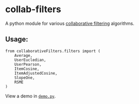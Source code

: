 # collab-filters

A python module for various [collaborative filtering](http://en.wikipedia.org/wiki/Collaborative_filtering) algorithms.


## Usage:

```
from collaborativeFilters.filters import (
    Average,
    UserEucledian,
    UserPearson,
    ItemCosine,
    ItemAdjustedCosine,
    SlopeOne,
    RSME
)
```


View a demo in [```demo.py```](https://github.com/sponde210/collab-filters/blob/master/demo.py).

